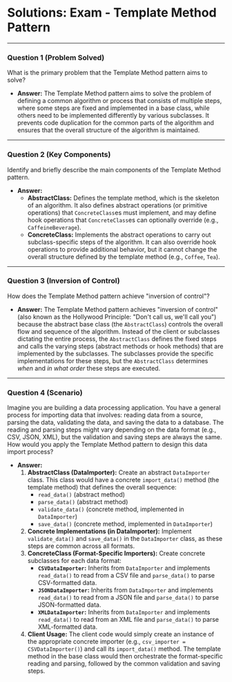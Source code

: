 
# Solutions: Exam - Template Method Pattern

---

### Question 1 (Problem Solved)

What is the primary problem that the Template Method pattern aims to solve?

-   **Answer:** The Template Method pattern aims to solve the problem of defining a common algorithm or process that consists of multiple steps, where some steps are fixed and implemented in a base class, while others need to be implemented differently by various subclasses. It prevents code duplication for the common parts of the algorithm and ensures that the overall structure of the algorithm is maintained.

---

### Question 2 (Key Components)

Identify and briefly describe the main components of the Template Method pattern.

-   **Answer:**
    -   **AbstractClass:** Defines the template method, which is the skeleton of an algorithm. It also defines abstract operations (or primitive operations) that `ConcreteClass`es must implement, and may define hook operations that `ConcreteClass`es can optionally override (e.g., `CaffeineBeverage`).
    -   **ConcreteClass:** Implements the abstract operations to carry out subclass-specific steps of the algorithm. It can also override hook operations to provide additional behavior, but it cannot change the overall structure defined by the template method (e.g., `Coffee`, `Tea`).

---

### Question 3 (Inversion of Control)

How does the Template Method pattern achieve "inversion of control"?

-   **Answer:** The Template Method pattern achieves "inversion of control" (also known as the Hollywood Principle: "Don't call us, we'll call you") because the abstract base class (the `AbstractClass`) controls the overall flow and sequence of the algorithm. Instead of the client or subclasses dictating the entire process, the `AbstractClass` defines the fixed steps and calls the varying steps (abstract methods or hook methods) that are implemented by the subclasses. The subclasses provide the specific implementations for these steps, but the `AbstractClass` determines *when* and *in what order* these steps are executed.

---

### Question 4 (Scenario)

Imagine you are building a data processing application. You have a general process for importing data that involves: reading data from a source, parsing the data, validating the data, and saving the data to a database. The reading and parsing steps might vary depending on the data format (e.g., CSV, JSON, XML), but the validation and saving steps are always the same. How would you apply the Template Method pattern to design this data import process?

-   **Answer:**
    1.  **AbstractClass (DataImporter):** Create an abstract `DataImporter` class. This class would have a concrete `import_data()` method (the template method) that defines the overall sequence:
        -   `read_data()` (abstract method)
        -   `parse_data()` (abstract method)
        -   `validate_data()` (concrete method, implemented in `DataImporter`)
        -   `save_data()` (concrete method, implemented in `DataImporter`)
    2.  **Concrete Implementations (in DataImporter):** Implement `validate_data()` and `save_data()` in the `DataImporter` class, as these steps are common across all formats.
    3.  **ConcreteClass (Format-Specific Importers):** Create concrete subclasses for each data format:
        -   **`CSVDataImporter`:** Inherits from `DataImporter` and implements `read_data()` to read from a CSV file and `parse_data()` to parse CSV-formatted data.
        -   **`JSONDataImporter`:** Inherits from `DataImporter` and implements `read_data()` to read from a JSON file and `parse_data()` to parse JSON-formatted data.
        -   **`XMLDataImporter`:** Inherits from `DataImporter` and implements `read_data()` to read from an XML file and `parse_data()` to parse XML-formatted data.
    4.  **Client Usage:** The client code would simply create an instance of the appropriate concrete importer (e.g., `csv_importer = CSVDataImporter()`) and call its `import_data()` method. The template method in the base class would then orchestrate the format-specific reading and parsing, followed by the common validation and saving steps.

